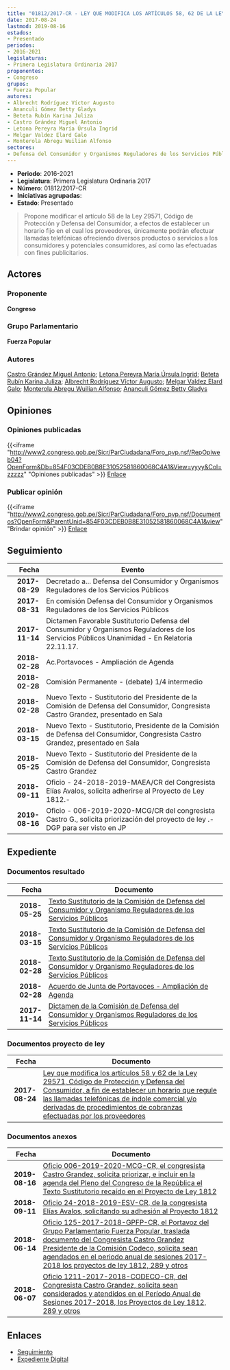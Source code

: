 ```yaml
---
title: "01812/2017-CR - LEY QUE MODIFICA LOS ARTÍCULOS 58, 62 DE LA LEY 29571, CÓDIGO DE PROTECCIÓN Y DEFENSA DEL CONSUMIDOR, A FIN DE ESTABLECER UN HORARIO QUE REGULA LAS LLAMADAS TELEFÓNICAS DE ÍNDOLE COMERCIAL O DERIVADAS DE PROCEDIMIENTOS DE COBRANZAAS EFECTUADAS POR LOS PROVEEDORES"
date: 2017-08-24
lastmod: 2019-08-16
estados:
- Presentado
periodos:
- 2016-2021
legislaturas:
- Primera Legislatura Ordinaria 2017
proponentes:
- Congreso
grupos:
- Fuerza Popular
autores:
- Albrecht Rodríguez Víctor Augusto
- Ananculi Gómez Betty Gladys
- Beteta Rubín Karina Juliza
- Castro Grández Miguel Antonio
- Letona Pereyra María Úrsula Ingrid
- Melgar Valdez Elard Galo
- Monterola Abregu Wuilian Alfonso
sectores:
- Defensa del Consumidor y Organismos Reguladores de los Servicios Públicos
---
```

- **Periodo**: 2016-2021
- **Legislatura**: Primera Legislatura Ordinaria 2017
- **Número**: 01812/2017-CR
- **Iniciativas agrupadas**: 
- **Estado**: Presentado

> Propone modificar el artículo 58 de la Ley 29571, Código de Protección y Defensa del Consumidor, a efectos de establecer un horario fijo en el cual los proveedores, únicamente podrán efectuar llamadas telefónicas ofreciendo diversos productos o servicios a los consumidores y potenciales consumidores, así como las efectuadas con fines publicitarios.


## Actores

### Proponente

**Congreso**

### Grupo Parlamentario

**Fuerza Popular**

### Autores

[Castro Grández Miguel Antonio](mailto:mailto:macastro@congreso.gob.pe); [Letona Pereyra María Úrsula Ingrid](mailto:mailto:mletona@congreso.gob.pe); [Beteta Rubín Karina Juliza](mailto:mailto:kbeteta@congreso.gob.pe); [Albrecht Rodríguez Víctor Augusto](mailto:mailto:valbrecht@congreso.gob.pe); [Melgar Valdez Elard Galo](mailto:mailto:emelgar@congreso.gob.pe); [Monterola Abregu Wuilian Alfonso](mailto:mailto:wmonterola@congreso.gob.pe); [Ananculi Gómez Betty Gladys](mailto:mailto:bananculi@congreso.gob.pe)

## Opiniones

### Opiniones publicadas

{{<iframe "http://www2.congreso.gob.pe/Sicr/ParCiudadana/Foro_pvp.nsf/RepOpiweb04?OpenForm&Db=854F03CDEB0B8E31052581860068C4A1&View=yyyy&Col=zzzzz" "Opiniones publicadas" >}}
[Enlace](http://www2.congreso.gob.pe/Sicr/ParCiudadana/Foro_pvp.nsf/RepOpiweb04?OpenForm&Db=854F03CDEB0B8E31052581860068C4A1&View=yyyy&Col=zzzzz)

### Publicar opinión

{{<iframe "http://www2.congreso.gob.pe/Sicr/ParCiudadana/Foro_pvp.nsf/Documentos?OpenForm&ParentUnid=854F03CDEB0B8E31052581860068C4A1&view" "Brindar opinión" >}}
[Enlace](http://www2.congreso.gob.pe/Sicr/ParCiudadana/Foro_pvp.nsf/Documentos?OpenForm&ParentUnid=854F03CDEB0B8E31052581860068C4A1&view)


## Seguimiento

| Fecha | Evento |
|------:|--------|
| **2017-08-29** | Decretado a... Defensa del Consumidor y Organismos Reguladores de los Servicios Públicos |
| **2017-08-31** | En comisión Defensa del Consumidor y Organismos Reguladores de los Servicios Públicos |
| **2017-11-14** | Dictamen Favorable Sustitutorio Defensa del Consumidor y Organismos Reguladores de los Servicios Públicos Unanimidad - En Relatoría 22.11.17. |
| **2018-02-28** | Ac.Portavoces - Ampliación de Agenda |
| **2018-02-28** | Comisión Permanente - (debate) 1/4 intermedio |
| **2018-02-28** | Nuevo Texto - Sustitutorio del Presidente de la Comisión de Defensa del Consumidor, Congresista Castro Grandez, presentado en Sala |
| **2018-03-15** | Nuevo Texto - Sustitutorio, Presidente de la Comisión de Defensa del Consumidor, Congresista Castro Grandez, presentado en Sala |
| **2018-05-25** | Nuevo Texto - Sustitutorio del Presidente de la Comisión de Defensa del Consumidor, Congresista Castro Grandez |
| **2018-09-11** | Oficio - 24-2018-2019-MAEA/CR del Congresista Elías Avalos, solicita adherirse al Proyecto de Ley 1812.- |
| **2019-08-16** | Oficio - 006-2019-2020-MCG/CR del congresista Castro G., solicita priorización del proyecto de ley .-DGP para ser visto en JP |

## Expediente

### Documentos resultado

| Fecha | Documento |
|------:|-----------|
| **2018-05-25** | [Texto Sustitutorio de la Comisión de Defensa del Consumidor y Organismo Reguladores de los Servicios Públicos](http://www.leyes.congreso.gob.pe/Documentos/2016_2021/Texto_Sustitutorio/Proyectos_de_Ley/TS0181220180525.pdf) |
| **2018-03-15** | [Texto Sustitutorio de la Comisión de Defensa del Consumidor y Organismo Reguladores de los Servicios Públicos](http://www.leyes.congreso.gob.pe/Documentos/2016_2021/Texto_Sustitutorio/Proyectos_de_Ley/TS0181220180315.pdf) |
| **2018-02-28** | [Texto Sustitutorio de la Comisión de Defensa del Consumidor y Organismo Reguladores de los Servicios Públicos](http://www.leyes.congreso.gob.pe/Documentos/2016_2021/Texto_Sustitutorio/Proyectos_de_Ley/TS0181220180228.pdf) |
| **2018-02-28** | [Acuerdo de Junta de Portavoces - Ampliación de Agenda](http://www.leyes.congreso.gob.pe/Documentos/2016_2021/Acuerdos/Junta_Portavoces/AJP0181220180228.PDF) |
| **2017-11-14** | [Dictamen de la Comisión de Defensa del Consumidor y Organismos Reguladores de los Servicios Públicos](http://www.leyes.congreso.gob.pe/Documentos/2016_2021/Dictamenes/Proyectos_de_Ley/01812DC06MAY20171114.pdf) |

### Documentos proyecto de ley

| Fecha | Documento |
|------:|-----------|
| **2017-08-24** | [Ley que modifica los artículos 58 y 62 de la Ley 29571, Código de Protección y Defensa del Consumidor, a fin de establecer un horario que regule las llamadas telefónicas de índole comercial y/o derivadas de procedimientos de cobranzas efectuadas por los proveedores](http://www.leyes.congreso.gob.pe/Documentos/2016_2021/Proyectos_de_Ley_y_de_Resoluciones_Legislativas/PL0181220170824_.pdf) |

### Documentos anexos

| Fecha | Documento |
|------:|-----------|
| **2019-08-16** | [Oficio 006-2019-2020-MCG-CR, el congresista Castro Grandez, solicita priorizar, e incluir en la agenda del Pleno del Congreso de la República el Texto Sustitutorio recaído en el Proyecto de Ley 1812](http://www.leyes.congreso.gob.pe/Documentos/2016_2021/Oficios/Congresistas/OFICIO-006-2019-2020-MCG-CR.pdf) |
| **2018-09-11** | [Oficio 24-2018-2019-ESV-CR, de la congresista Elías Avalos, solicitando su adhesión al Proyecto 1812](http://www.leyes.congreso.gob.pe/Documentos/2016_2021/Adhesiones/Proyectos_de_Ley/OFICIO-24-2018-2019-MAEA-CR.PDF) |
| **2018-06-14** | [Oficio 125-2017-2018-GPFP-CR, el Portavoz del Grupo Parlamentario Fuerza Popular, traslada documento del Congresista Castro Grandez Presidente de la Comisión Codeco, solicita sean agendados en el periodo anual de sesiones 2017-2018 los proyectos de ley 1812, 289 y otros](http://www.leyes.congreso.gob.pe/Documentos/2016_2021/Oficios/Grupos_Parlamentarios/OFICIO-125-2017-2018-GPFP-CR.PDF) |
| **2018-06-07** | [Oficio 1211-2017-2018-CODECO-CR, del Congresista Castro Grandez, solicita sean considerados y atendidos en el Período Anual de Sesiones 2017-2018, los Proyectos de Ley 1812, 289 y otros](http://www.leyes.congreso.gob.pe/Documentos/2016_2021/Oficios/Comisiones_Ordinarias/OFICIO-1211-2017-2018-CODECO-CR.pdf) |

## Enlaces

- [Seguimiento](http://www2.congreso.gob.pe/Sicr/TraDocEstProc/CLProLey2016.nsf/f7fff46988ca05b1052578e100829cc7/689aaffe285675310525818600732acb?OpenDocument)
- [Expediente Digital](http://www2.congreso.gob.pe/Sicr/TraDocEstProc/Expvirt_2011.nsf/visbusqptramdoc1621/01812?opendocument)

